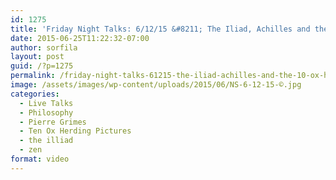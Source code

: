 ```yaml
---
id: 1275
title: 'Friday Night Talks: 6/12/15 &#8211; The Iliad, Achilles and the 10 Ox-herding Pictures'
date: 2015-06-25T11:22:32-07:00
author: sorfila
layout: post
guid: /?p=1275
permalink: /friday-night-talks-61215-the-iliad-achilles-and-the-10-ox-herding-pictures/
image: /assets/images/wp-content/uploads/2015/06/NS-6-12-15-©.jpg
categories:
  - Live Talks
  - Philosophy
  - Pierre Grimes
  - Ten Ox Herding Pictures
  - the illiad
  - zen
format: video
---
```


